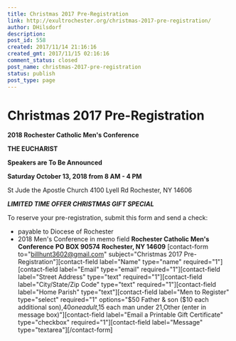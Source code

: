 ```yaml
---
title: Christmas 2017 Pre-Registration
link: http://exultrochester.org/christmas-2017-pre-registration/
author: DHilsdorf
description: 
post_id: 558
created: 2017/11/14 21:16:16
created_gmt: 2017/11/15 02:16:16
comment_status: closed
post_name: christmas-2017-pre-registration
status: publish
post_type: page
---
```


# Christmas 2017 Pre-Registration

**2018 Rochester Catholic Men's Conference**

**THE EUCHARIST**

**Speakers are To Be Announced**

**Saturday October 13, 2018 from 8 AM - 4 PM**

St Jude the Apostle Church 4100 Lyell Rd Rochester, NY 14606 

*****LIMITED TIME OFFER CHRISTMAS GIFT SPECIAL*****

To reserve your pre-registration, submit this form and send a check: 

  * payable to Diocese of Rochester
  * 2018 Men's Conference in memo field
**Rochester Catholic Men's Conference** **PO BOX 90574** **Rochester, NY 14609** [contact-form to="billhunt3602@gmail.com" subject="Christmas 2017 Pre-Registration"][contact-field label="Name" type="name" required="1"][contact-field label="Email" type="email" required="1"][contact-field label="Street Address" type="text" required="1"][contact-field label="City/State/Zip Code" type="text" required="1"][contact-field label="Home Parish" type="text"][contact-field label="Men to Register" type="select" required="1" options="$50 Father & son ($10 each additional son),$40 one adult,$15 each man under 21,Other (enter in message box)"][contact-field label="Email a Printable Gift Certificate" type="checkbox" required="1"][contact-field label="Message" type="textarea"][/contact-form]
